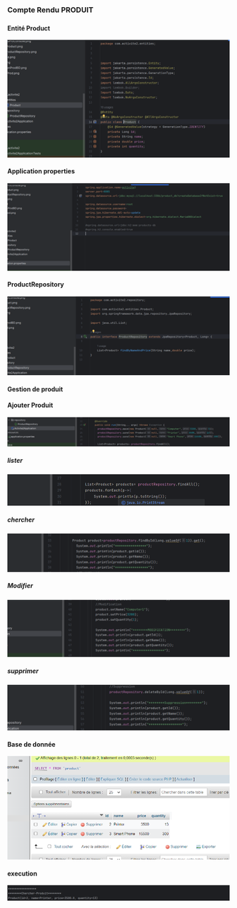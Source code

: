 <h3>Compte Rendu PRODUIT<h3>
<h4>Entité Product</h4>
<img src="Captures/Product.png">
<h4>Application properties</h4>
<img src="Captures/appProp.png">
<h4>ProductRepository</h4>
<img src="Captures/productRepo.png">
<h4>Gestion de produit</h4>
<h4>Ajouter Produit</h4>
<img src="Captures/Ajouter.png">
<h5>lister</h5>
<img src="Captures/lister.png">
<h5>chercher</h5>
<img src="Captures/find.png">
<h5>Modifier</h5>
<img src="Captures/modif.png">
<h5>supprimer</h5>
<img src="Captures/supp.png">
<h4>Base de donnée</h4>
<img src="Captures/phpDb.png">
<h4>execution</h4>
<img src="Captures/exec4.png">

